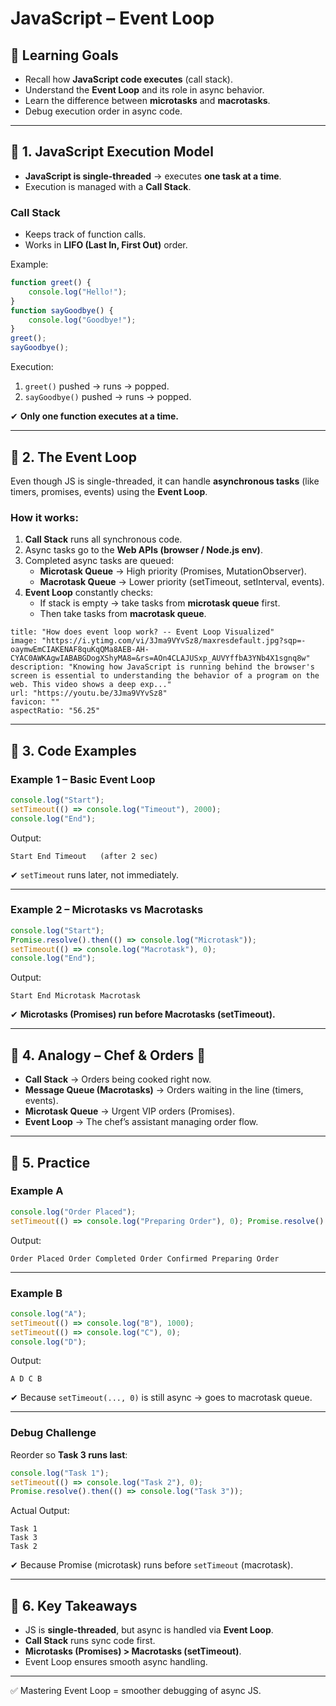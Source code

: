 # JavaScript – Event Loop

## 🎯 Learning Goals

- Recall how **JavaScript code executes** (call stack).
- Understand the **Event Loop** and its role in async behavior.
- Learn the difference between **microtasks** and **macrotasks**.
- Debug execution order in async code.

---

## 🔹 1. JavaScript Execution Model

- **JavaScript is single-threaded** → executes **one task at a time**.
- Execution is managed with a **Call Stack**.

### Call Stack

- Keeps track of function calls.
- Works in **LIFO (Last In, First Out)** order.

Example:

```js
function greet() {   
	console.log("Hello!"); 
} 
function sayGoodbye() {   
	console.log("Goodbye!"); 
} 
greet(); 
sayGoodbye();
```

Execution:

1. `greet()` pushed → runs → popped.
2. `sayGoodbye()` pushed → runs → popped.

✔ **Only one function executes at a time.**

---

## 🔹 2. The Event Loop

Even though JS is single-threaded, it can handle **asynchronous tasks** (like timers, promises, events) using the **Event Loop**.

### How it works:

1. **Call Stack** runs all synchronous code.
2. Async tasks go to the **Web APIs (browser / Node.js env)**.
3. Completed async tasks are queued:
    - **Microtask Queue** → High priority (Promises, MutationObserver).
    - **Macrotask Queue** → Lower priority (setTimeout, setInterval, events).
4. **Event Loop** constantly checks:
    - If stack is empty → take tasks from **microtask queue** first.
    - Then take tasks from **macrotask queue**.
```embed
title: "How does event loop work? -- Event Loop Visualized"
image: "https://i.ytimg.com/vi/3Jma9VYvSz8/maxresdefault.jpg?sqp=-oaymwEmCIAKENAF8quKqQMa8AEB-AH-CYAC0AWKAgwIABABGDogXShyMA8=&rs=AOn4CLAJUSxp_AUVYffbA3YNb4X1sgnq8w"
description: "Knowing how JavaScript is running behind the browser's screen is essential to understanding the behavior of a program on the web. This video shows a deep exp..."
url: "https://youtu.be/3Jma9VYvSz8"
favicon: ""
aspectRatio: "56.25"
```

---

## 🔹 3. Code Examples

### Example 1 – Basic Event Loop

```js
console.log("Start"); 
setTimeout(() => console.log("Timeout"), 2000); 
console.log("End");

```
Output:

```
Start End Timeout   (after 2 sec)
```

✔ `setTimeout` runs later, not immediately.

---

### Example 2 – Microtasks vs Macrotasks

```js
console.log("Start"); 
Promise.resolve().then(() => console.log("Microtask")); 
setTimeout(() => console.log("Macrotask"), 0); 
console.log("End");
```

Output:

```
Start End Microtask Macrotask
```

✔ **Microtasks (Promises) run before Macrotasks (setTimeout).**

---

## 🔹 4. Analogy – Chef & Orders 🍳

- **Call Stack** → Orders being cooked right now.
- **Message Queue (Macrotasks)** → Orders waiting in the line (timers, events).
- **Microtask Queue** → Urgent VIP orders (Promises).
- **Event Loop** → The chef’s assistant managing order flow.

---

## 🔹 5. Practice

### Example A

```js
console.log("Order Placed"); 
setTimeout(() => console.log("Preparing Order"), 0); Promise.resolve().then(() => console.log("Order Confirmed")); console.log("Order Completed");
```

Output:

```
Order Placed Order Completed Order Confirmed Preparing Order
```

---

### Example B

```js
console.log("A"); 
setTimeout(() => console.log("B"), 1000); 
setTimeout(() => console.log("C"), 0); 
console.log("D");
```

Output:

```
A D C B
```

✔ Because `setTimeout(..., 0)` is still async → goes to macrotask queue.

---

### Debug Challenge

Reorder so **Task 3 runs last**:

```js
console.log("Task 1"); 
setTimeout(() => console.log("Task 2"), 0); 
Promise.resolve().then(() => console.log("Task 3"));
```

Actual Output:

```
Task 1 
Task 3 
Task 2
```

✔ Because Promise (microtask) runs before `setTimeout` (macrotask).

---

## 🔹 6. Key Takeaways

- JS is **single-threaded**, but async is handled via **Event Loop**.
- **Call Stack** runs sync code first.
- **Microtasks (Promises) > Macrotasks (setTimeout)**.
- Event Loop ensures smooth async handling.

---

✅ Mastering Event Loop = smoother debugging of async JS.